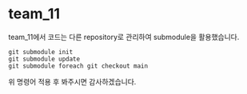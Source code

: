 # team_11
team_11에서 코드는 다른 repository로 관리하여 submodule을 활용했습니다.
```
git submodule init
git submodule update
git submodule foreach git checkout main
```
위 명령어 적용 후 봐주시면 감사하겠습니다.

